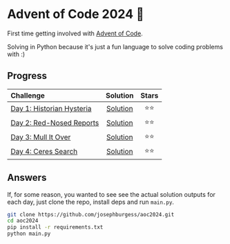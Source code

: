# Advent of Code 2024 🎄

First time getting involved with [Advent of Code](https://adventofcode.com/).

Solving in Python because it's just a fun language to solve coding problems with :)

## Progress

| Challenge                                                        |                                        Solution                                         | Stars  |
| :--------------------------------------------------------------- | :-------------------------------------------------------------------------------------: | :----: |
| [Day 1: Historian Hysteria](https://adventofcode.com/2024/day/1) | [Solution](https://github.com/josephburgess/aoc2024/blob/main/solutions/day01/solve.py) | ⭐️⭐️ |
| [Day 2: Red-Nosed Reports](https://adventofcode.com/2024/day/2)  | [Solution](https://github.com/josephburgess/aoc2024/tree/main/solutions/day02/solve.py) | ⭐️⭐️ |
| [Day 3: Mull It Over](https://adventofcode.com/2024/day/3)       | [Solution](https://github.com/josephburgess/aoc2024/tree/main/solutions/day03/solve.py) | ⭐️⭐️ |
| [Day 4: Ceres Search](https://adventofcode.com/2024/day/4)       | [Solution](https://github.com/josephburgess/aoc2024/tree/main/solutions/day04/solve.py) | ⭐️⭐️ |

## Answers

If, for some reason, you wanted to see see the actual solution outputs for each day, just clone the repo, install deps and run `main.py`.

```sh
git clone https://github.com/josephburgess/aoc2024.git
cd aoc2024
pip install -r requirements.txt
python main.py
```
